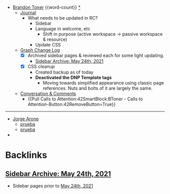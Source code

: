 - [Brandon Toner](<Brandon Toner.md>) {{word-count}} [*]([bnt](<bnt.md>))
    - [Journal](<Journal.md>)
        - What needs to be updated in RC?
            - Sidebar
            - Language in welcome, etc
                - Shift in purpose (active workspace → passive workspace & resource)
            - Update CSS 
    - [Graph Change Log](<Graph Change Log.md>)
        - [x] Archived sidebar pages & reviewed each for some light updating.
            - [Sidebar Archive: May 24th, 2021](<Sidebar Archive: May 24th, 2021.md>)
        - [x] CSS cleanup
            - Created backup as of today
            - **Deactivated the DNP Template tags**
                - Moving towards simplified appearance using classic page references. Nuts and bolts of it are largely the same.
    - [Conversation & Comments](<Conversation & Comments.md>)
        - {{Pull Calls to Attention:42SmartBlock:BToner - Calls to Attention-Button:42RemoveButton=True}}
- ---
- [Jorge Arone](<Jorge Arone.md>)
    - [prueba]([prueba](<prueba.md>))
    - [prueba](https://www.youtube.com/watch?v=jfJaJbJxHKM)
- 

# Backlinks
## [Sidebar Archive: May 24th, 2021](<Sidebar Archive: May 24th, 2021.md>)
- Sidebar pages prior to [May 24th, 2021](<May 24th, 2021.md>)

